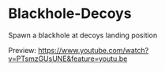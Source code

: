 # Blackhole-Decoys
Spawn a blackhole at decoys landing position

Preview: https://www.youtube.com/watch?v=PTsmzGUsUNE&feature=youtu.be
